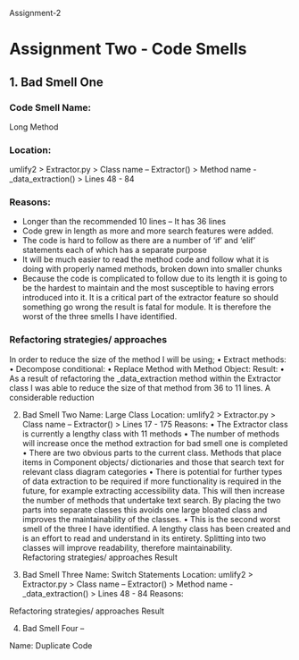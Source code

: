 Assignment-2
# Assignment Two - Code Smells
## 1.	Bad Smell One
### Code Smell Name: 
Long Method
### Location:
umlify2 > Extractor.py > Class name – Extractor() > Method name - _data_extraction() > Lines 48 - 84 
### Reasons: 
* Longer than the recommended 10 lines – It has 36 lines
* Code grew in length as more and more search features were added. 
* The code is hard to follow as there are a number of ‘if’ and ‘elif’ statements each of which has a separate purpose
* It will be much easier to read the method code and follow what it is doing with properly named methods, broken down into smaller chunks
* Because the code is complicated to follow due to its length it is going to be the hardest to maintain and the most susceptible to having errors introduced into it. It is a critical part of the extractor feature so should something go wrong the result is fatal for module. It is therefore the worst of the three smells I have identified.
### Refactoring strategies/ approaches
In order to reduce the size of the method I will be using;
•	Extract methods:
•	Decompose conditional:
•	Replace Method with Method Object:
Result:
•	As a result of refactoring the _data_extraction method within the Extractor class I was able to reduce the size of that method from 36 to 11 lines. A considerable reduction

2.	Bad Smell Two
Name: Large Class
Location: umlify2 > Extractor.py > Class name – Extractor() > Lines 17 - 175 
Reasons: 
•	The Extractor class is currently a lengthy class with 11 methods 
•	The number of methods will increase once the method extraction for bad smell one is completed
•	There are two obvious parts to the current class. Methods that place items in Component objects/ dictionaries and those that search text for relevant class diagram categories
•	There is potential for further types of data extraction to be required if more functionality is required in the future, for example extracting accessibility data. This will then increase the number of methods that undertake text search. By placing the two parts into separate classes this avoids one large bloated class and improves the maintainability of the classes.
•	This is the second worst smell of the three I have identified. A lengthy class has been created and is an effort to read and understand in its entirety. Splitting into two classes will improve readability, therefore maintainability.   
Refactoring strategies/ approaches
Result

3.	Bad Smell Three
Name: Switch Statements
Location: umlify2 > Extractor.py > Class name – Extractor() > Method name - _data_extraction() > Lines 48 - 84 
Reasons: 

Refactoring strategies/ approaches
Result


4.	Bad Smell Four –

Name: Duplicate Code


